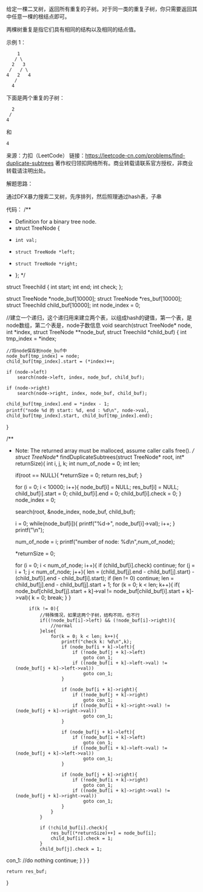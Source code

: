 给定一棵二叉树，返回所有重复的子树。对于同一类的重复子树，你只需要返回其中任意一棵的根结点即可。

两棵树重复是指它们具有相同的结构以及相同的结点值。

示例 1：

        1
       / \
      2   3
     /   / \
    4   2   4
       /
      4
下面是两个重复的子树：

      2
     /
    4
和

    4

来源：力扣（LeetCode）
链接：https://leetcode-cn.com/problems/find-duplicate-subtrees
著作权归领扣网络所有。商业转载请联系官方授权，非商业转载请注明出处。

解题思路：

通过DFX暴力搜索二叉树，先序排列，然后照理通过hash表，子串

代码：
/**
 * Definition for a binary tree node.
 * struct TreeNode {
 *     int val;
 *     struct TreeNode *left;
 *     struct TreeNode *right;
 * };
 */

struct Treechild {
    int start;
    int end;
    int check;
};

struct TreeNode *node_buf[10000];
struct TreeNode *res_buf[10000];
struct Treechild child_buf[10000];
int node_index = 0;

//建立一个递归，这个递归用来建立两个表，以组成hash的键值，第一个表，是node数组，第二个表是，node子数信息
void search(struct TreeNode* node, int *index, struct TreeNode **node_buf, struct Treechild *child_buf)
{
    int tmp_index = *index;

    //将node保存到node_buf中
    node_buf[tmp_index] = node;
    child_buf[tmp_index].start = (*index)++;

    if (node->left)
        search(node->left, index, node_buf, child_buf);

    if (node->right)
        search(node->right, index, node_buf, child_buf);

    child_buf[tmp_index].end = *index - 1;
    printf("node %d 的 start: %d, end : %d\n", node->val, child_buf[tmp_index].start, child_buf[tmp_index].end);
}

/**
 * Note: The returned array must be malloced, assume caller calls free().
 */
struct TreeNode** findDuplicateSubtrees(struct TreeNode* root, int* returnSize){
    int i, j, k;
    int num_of_node = 0;
    int len;

    if(root == NULL){
        *returnSize = 0;
        return res_buf;
    }


    for (i = 0; i < 10000; i++){
        node_buf[i] = NULL;
        res_buf[i] = NULL;
        child_buf[i].start = 0;
        child_buf[i].end = 0;
        child_buf[i].check = 0;
    }
    node_index = 0;

    search(root, &node_index, node_buf, child_buf);


    i = 0;
    while(node_buf[i]){
        printf("%d->", node_buf[i]->val);
        i++;
    }
    printf("\n");

    num_of_node = i;
    printf("number of node: %d\n",num_of_node);

    *returnSize = 0;

    for (i = 0; i < num_of_node; i++){
        if (child_buf[i].check)
            continue;
        for (j = i + 1; j < num_of_node; j++){
            len = (child_buf[j].end - child_buf[j].start) - (child_buf[i].end - child_buf[i].start);
            if (len != 0)
                continue;
            len = child_buf[j].end - child_buf[j].start + 1;
            for (k = 0; k < len; k++){
                if( node_buf[child_buf[j].start + k]->val != node_buf[child_buf[i].start + k]->val){
                    k = 0;
                    break;
                }
            }

            if(k != 0){
                //特殊情况，如果这两个子树，结构不同，也不行
                if((!node_buf[i]->left) && (!node_buf[i]->right)){
                    //normal
                }else{
                    for(k = 0; k < len; k++){
                        printf("check k: %d\n",k);
                        if (node_buf[i + k]->left){
                            if (!node_buf[j + k]->left)
                                goto con_1;
                            if ((node_buf[i + k]->left->val) != (node_buf[j + k]->left->val))
                                goto con_1;
                        }

                        if (node_buf[i + k]->right){
                            if (!node_buf[j + k]->right)
                                goto con_1;
                            if ((node_buf[i + k]->right->val) != (node_buf[j + k]->right->val))
                                goto con_1;
                        }

                        if (node_buf[j + k]->left){
                            if (!node_buf[i + k]->left)
                                goto con_1;
                            if ((node_buf[i + k]->left->val) != (node_buf[j + k]->left->val))
                                goto con_1;
                        }

                        if (node_buf[j + k]->right){
                            if (!node_buf[i + k]->right)
                                goto con_1;
                            if ((node_buf[i + k]->right->val) != (node_buf[j + k]->right->val))
                                goto con_1;
                        }
                    }
                }

                if (!child_buf[i].check){
                    res_buf[(*returnSize)++] = node_buf[i];
                    child_buf[i].check = 1;
                }
                child_buf[j].check = 1;
con_1:
                //do nothing
                continue;
            }
        }
    }

    return res_buf;
}
